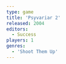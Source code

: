 ```yaml
---
type: game
title: 'Psyvariar 2'
released: 2004
editors: 
  - Success
players: 1
genres:
  - 'Shoot Them Up'
---
```

